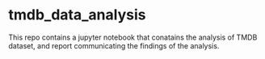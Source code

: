 # tmdb_data_analysis
This repo contains a jupyter notebook that conatains the analysis of TMDB dataset, and report communicating the findings of the analysis.
